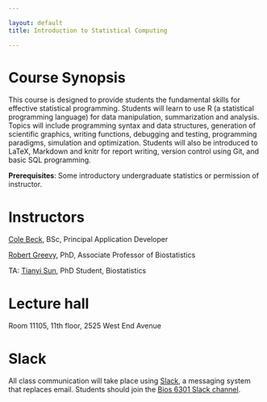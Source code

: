 ```yaml
---

layout: default
title: Introduction to Statistical Computing

---
```


# Course Synopsis

This course is designed to provide students the fundamental skills for
effective statistical programming. Students will learn to use R (a
statistical programming language) for data manipulation, summarization
and analysis. Topics will include programming syntax and data structures,
generation of scientific graphics, writing functions, debugging and
testing, programming paradigms, simulation and optimization. Students
will also be introduced to LaTeX, Markdown and knitr for report writing,
version control using Git, and basic SQL programming.

**Prerequisites**: Some introductory undergraduate statistics or
permission of instructor.

# Instructors

[Cole Beck](cole.beck@vumc.org), BSc, Principal Application Developer

[Robert Greevy](robert.greevy@vanderbilt.edu), PhD, Associate Professor of Biostatistics

TA: [Tianyi Sun](tianyi.sun@vanderbilt.edu), PhD Student, Biostatistics

# Lecture hall

Room 11105, 11th floor, 2525 West End Avenue

# Slack

All class communication will take place using [Slack](https://slack.com), a messaging system that replaces email. Students should join the [Bios 6301 Slack channel](https://biostat6301.slack.com).
